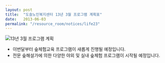 ```yaml
---
layout: post
title:  "도솔노인복지센터 13년 3월 프로그램 계획표"
date:   2013-06-03
permalink: "/resource_room/notices/life23"
---
```


![13년 3월 프로그램 계획](/resource_room/notices/files/13년3월프로그램계획및식단표.png)

- 이번달부터 숲체험교육 프로그램이 새롭게 진행될 예정입니다.
- 전문 숲해설가에 의한 다양한 야외 및 실내 숲체험 프로그램이 시작될 예정입니다. 